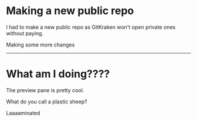 # Making a new public repo

I had to make a new public repo as GitKraken won't open private ones without paying. 
 
 Making some more changes

---

 # What am I doing????

The preview pane is pretty cool. 

What do you call a plastic sheep?


Laaaaminated

